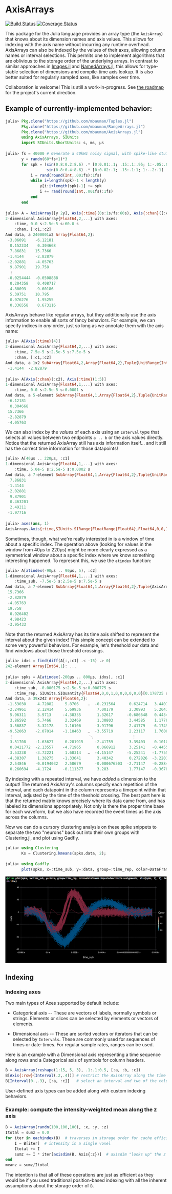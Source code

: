 # AxisArrays

[![Build Status](https://travis-ci.org/mbauman/AxisArrays.jl.svg?branch=master)](https://travis-ci.org/mbauman/AxisArrays.jl) [![Coverage Status](https://coveralls.io/repos/mbauman/AxisArrays.jl/badge.svg?branch=master)](https://coveralls.io/r/mbauman/AxisArrays.jl?branch=master)

This package for the Julia language provides an array type (the `AxisArray`) that knows about its dimension names and axis values.
This allows for indexing with the axis name without incurring any runtime overhead.
AxisArrays can also be indexed by the values of their axes, allowing column names or interval selections.
This permits one to implement algorithms that are oblivious to the storage order of the underlying arrays.
In contrast to similar approaches in [Images.jl](https://github.com/timholy/Images.jl) and [NamedArrays.jl](https://github.com/davidavdav/NamedArrays), this allows for type-stable selection of dimensions and compile-time axis lookup.  It is also better suited for regularly sampled axes, like samples over time.

Collaboration is welcome! This is still a work-in-progress. See [the roadmap](https://github.com/mbauman/AxisArrays.jl/issues/7) for the project's current direction.

## Example of currently-implemented behavior:

```julia
julia> Pkg.clone("https://github.com/mbauman/Tuples.jl")
       Pkg.clone("https://github.com/mbauman/RangeArrays.jl")
       Pkg.clone("https://github.com/mbauman/AxisArrays.jl")
       using AxisArrays, SIUnits
       import SIUnits.ShortUnits: s, ms, µs

julia> fs = 40000 # Generate a 40kHz noisy signal, with spike-like stuff added for testing
       y = randn(60*fs+1)*3
       for spk = (sin(0.8:0.2:8.6) .* [0:0.01:.1; .15:.1:.95; 1:-.05:.05]   .* 50,
                  sin(0.8:0.4:8.6) .* [0:0.02:.1; .15:.1:1; 1:-.2:.1] .* 50)
           i = rand(round(Int,.001fs):1fs)
           while i+length(spk)-1 < length(y)
               y[i:i+length(spk)-1] += spk
               i += rand(round(Int,.001fs):1fs)
           end
       end

julia> A = AxisArray([y 2y], Axis{:time}(0s:1s/fs:60s), Axis{:chan}([:c1, :c2]))
2-dimensional AxisArray{Float64,2,...} with axes:
    :time, 0.0 s:2.5e-5 s:60.0 s
    :chan, [:c1,:c2]
And data, a 2400001x2 Array{Float64,2}:
 -3.06091    -6.12181
  0.152334    0.304668
  7.86831    15.7366
 -1.4144     -2.82879
 -2.02881    -4.05763
  9.87901    19.758
  ⋮
 -0.0254444  -0.0508888
  0.204358    0.408717
 -4.80093    -9.60186
  5.39751    10.795
  0.976276    1.95255
  0.336558    0.673116
```

AxisArrays behave like regular arrays, but they additionally use the axis
information to enable all sorts of fancy behaviors. For example, we can specify
indices in *any* order, just so long as we annotate them with the axis name:

```jl
julia> A[Axis{:time}(4)]
2-dimensional AxisArray{Float64,2,...} with axes:
    :time, 7.5e-5 s:2.5e-5 s:7.5e-5 s
    :chan, [:c1,:c2]
And data, a 1x2 SubArray{Float64,2,Array{Float64,2},Tuple{UnitRange{Int64},Colon},2}:
 -1.4144  -2.82879

julia> A[Axis{:chan}(:c2), Axis{:time}(1:5)]
1-dimensional AxisArray{Float64,1,...} with axes:
    :time, 0.0 s:2.5e-5 s:0.0001 s
And data, a 5-element SubArray{Float64,1,Array{Float64,2},Tuple{UnitRange{Int64},Int64},2}:
 -6.12181
  0.304668
 15.7366
 -2.82879
 -4.05763
```

We can also index by the *values* of each axis using an `Interval` type that
selects all values between two endpoints `a .. b` or the axis values directly.
Notice that the returned AxisArray still has axis information itself... and it
still has the correct time information for those datapoints!

```jl
julia> A[40µs .. 220µs, :c1]
1-dimensional AxisArray{Float64,1,...} with axes:
    :time, 5.0e-5 s:2.5e-5 s:0.0002 s
And data, a 7-element SubArray{Float64,1,Array{Float64,2},Tuple{UnitRange{Int64},Int64},2}:
  7.86831
 -1.4144
 -2.02881
  9.87901
  0.463201
  2.49211
 -1.97716

julia> axes(ans, 1)
AxisArrays.Axis{:time,SIUnits.SIRange{FloatRange{Float64},Float64,0,0,1,0,0,0,0,0,0}}(5.0e-5 s:2.5e-5 s:0.0002 s)
```

Sometimes, though, what we're really interested in is a window of time about a
specific index. The operation above (looking for values in the window from 40µs
to 220µs) might be more clearly expressed as a symmetrical window about a
specific index where we know something interesting happened. To represent this,
we use the `atindex` function:

```jl
julia> A[atindex(-90µs .. 90µs, 5), :c2]
1-dimensional AxisArray{Float64,1,...} with axes:
    :time_sub, -7.5e-5 s:2.5e-5 s:7.5e-5 s
And data, a 7-element SubArray{Float64,1,Array{Float64,2},Tuple{AxisArrays.AxisArray{Int64,1,UnitRange{Int64},Tuple{AxisArrays.Axis{:sub,SIUnits.SIRange{FloatRange{Float64},Float64,0,0,1,0,0,0,0,0,0}}}},Int64},0}:
 15.7366
 -2.82879
 -4.05763
 19.758
  0.926402
  4.98423
 -3.95433
```

Note that the returned AxisArray has its time axis shifted to represent the
interval about the given index!  This simple concept can be extended to some
very powerful behaviors. For example, let's threshold our data and find windows
about those threshold crossings.

```jl
julia> idxs = find(diff(A[:,:c1] .< -15) .> 0)
242-element Array{Int64,1}: ...

julia> spks = A[atindex(-200µs .. 800µs, idxs), :c1]
2-dimensional AxisArray{Float64,2,...} with axes:
    :time_sub, -0.000175 s:2.5e-5 s:0.000775 s
    :time_rep, SIUnits.SIQuantity{Float64,0,0,1,0,0,0,0,0,0}[0.178725 s,0.806825 s,0.88305 s,1.47485 s,1.50465 s,1.53805 s,1.541025 s,2.16365 s,2.368425 s,2.739 s  …  57.797925 s,57.924075 s,58.06075 s,58.215125 s,58.6403 s,58.96215 s,58.990225 s,59.001325 s,59.48395 s,59.611525 s]
And data, a 39x242 Array{Float64,2}:
 -1.53038     4.72882     5.8706    …  -0.231564      0.624714   3.44076
 -2.24961     2.12414     5.69936       7.00179       2.30993    5.20432
  5.96311     3.9713     -4.38335       1.32617      -0.686648   0.443454
  3.86592     5.7466      2.32469       1.30803       3.44585    1.17781
  3.56837    -3.32178     1.16106      -3.91796       2.41779   -6.17495
 -9.52063    -2.07014    -1.18463   …  -3.55719       2.23117    1.76089
  ⋮                                 ⋱                 ⋮
  3.51708    -1.63627     0.281915     -2.41759       3.39403    0.101004
  0.0421772  -2.13557    -4.71965       0.066912      3.25141   -0.445574
  3.53238    -3.72221     1.68314   …  -4.15147      -5.25241   -1.77557
 -4.38307     1.38275    -1.33641       3.40342       0.272826  -3.22013
  2.54846    -0.0194032   2.58679      -0.000676503  -2.71147   -0.288483
  0.260694   -4.1724     -0.111377      3.283         1.77147   -0.367888
```

By indexing with a repeated interval, we have *added* a dimension to the
output! The returned AxisArray's columns specify each repetition of the
interval, and each datapoint in the column represents a timepoint within that
interval, adjusted by the time of the theshold crossing. The best part here
is that the returned matrix knows precisely where its data came from, and has
labeled its dimensions appropriately. Not only is there the proper time
base for each waveform, but we also have recorded the event times as the axis
across the columns.

Now we can do a cursory clustering analysis on these spike snippets to separate
the two "neurons" back out into their own groups with Clustering.jl, and plot
using Gadfly.

```jl
julia> using Clustering
       Ks = Clustering.kmeans(spks.data, 2);

julia> using Gadfly
       plot(spks, x=:time_sub, y=:data, group=:time_rep, color=DataFrames.RepeatedVector(Ks.assignments, size(spks, 1), 1), Geom.line)
```

![clustered spike snippets](docs/spikes.png)


## Indexing

### Indexing axes

Two main types of Axes supported by default include:

* Categorical axis -- These are vectors of labels, normally symbols or
  strings. Elements or slices can be selected by elements or vectors
  of elements.

* Dimensional axis -- These are sorted vectors or iterators that can
  be selected by `Intervals`. These are commonly used for sequences of
  times or date-times. For regular sample rates, ranges can be used.

Here is an example with a Dimensional axis representing a time
sequence along rows and a Categorical axis of symbols for column
headers.

```julia
B = AxisArray(reshape(1:15, 5, 3), .1:.1:0.5, [:a, :b, :c])
B[Axis{:row}(Interval(.2,.4))] # restrict the AxisArray along the time axis
B[Interval(0.,.3), [:a, :c]]   # select an interval and two of the columns
```

User-defined axis types can be added along with custom indexing
behaviors.

### Example: compute the intensity-weighted mean along the z axis
```julia
B = AxisArray(randn(100,100,100), :x, :y, :z)
Itotal = sumz = 0.0
for iter in eachindex(B)  # traverses in storage order for cache efficiency
    I = B[iter]  # intensity in a single voxel
    Itotal += I
    sumz += I * iter[axisdim(B, Axis{:z})]  # axisdim "looks up" the z dimension
end
meanz = sumz/Itotal
```

The intention is that all of these operations are just as efficient as they would be if you used traditional position-based indexing with all the inherent assumptions about the storage order of `B`.
